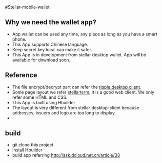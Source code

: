 #Stellar-mobile-wallet

## Why we need the wallet app?

- App wallet can be used any time, any place as long as you have a smart phone.
- This App supports Chinese language.
- Keep secret key local can make it safer.
- This App is in development from stellar desktop wallet. App will be available for download soon.

## Reference

- The file encrypt/decrypt part can refer the [ripple desktop client](https://github.com/ripple/ripple-client-desktop).
- Some page layout we refer [stellarterm](https://github.com/stellarterm), it is a good web client. We only refer some HTML and CSS.
- This App is built using Hbuilder
- The layout is very different from stellar desktop-client because addresses, issuers and logo are too long to display.
- 

## build

- git clone this project
- install Hbuilder
- build app referring http://ask.dcloud.net.cn/article/38
